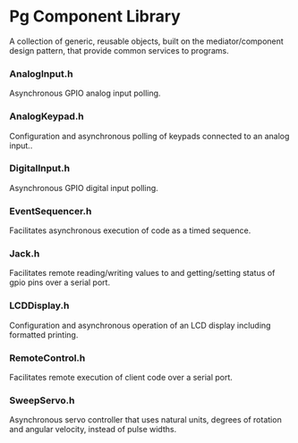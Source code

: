 # Pg Component Library
A collection of generic, reusable objects, built on the mediator/component design pattern, that provide common services to programs.

### AnalogInput.h
Asynchronous GPIO analog input polling.

### AnalogKeypad.h 
Configuration and asynchronous polling of keypads connected to an analog input..

### DigitalInput.h 
Asynchronous GPIO digital input polling.

### EventSequencer.h 
Facilitates asynchronous execution of code as a timed sequence.

### Jack.h
Facilitates remote reading/writing values to and getting/setting status of gpio pins over a serial port.

### LCDDisplay.h 
Configuration and asynchronous operation of an LCD display including formatted printing.

### RemoteControl.h 
Facilitates remote execution of client code over a serial port.

### SweepServo.h 
Asynchronous servo controller that uses natural units, degrees of rotation and angular velocity, instead of pulse widths.
